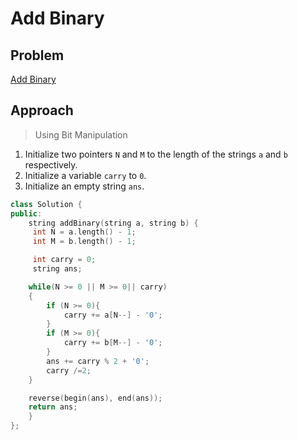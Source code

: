 # Add Binary

## Problem
[Add Binary](https://leetcode.com/problems/add-binary/)

## Approach
> Using Bit Manipulation

1. Initialize two pointers `N` and `M` to the length of the strings `a` and `b` respectively.
2. Initialize a variable `carry` to `0`.
3. Initialize an empty string `ans`.

```cpp
class Solution {
public:
    string addBinary(string a, string b) {
     int N = a.length() - 1;
     int M = b.length() - 1;

     int carry = 0;
     string ans;

    while(N >= 0 || M >= 0|| carry)
    {
        if (N >= 0){
            carry += a[N--] - '0';
        }
        if (M >= 0){
            carry += b[M--] - '0';
        }
        ans += carry % 2 + '0';
        carry /=2;
    }

    reverse(begin(ans), end(ans));
    return ans;
    }
};
```